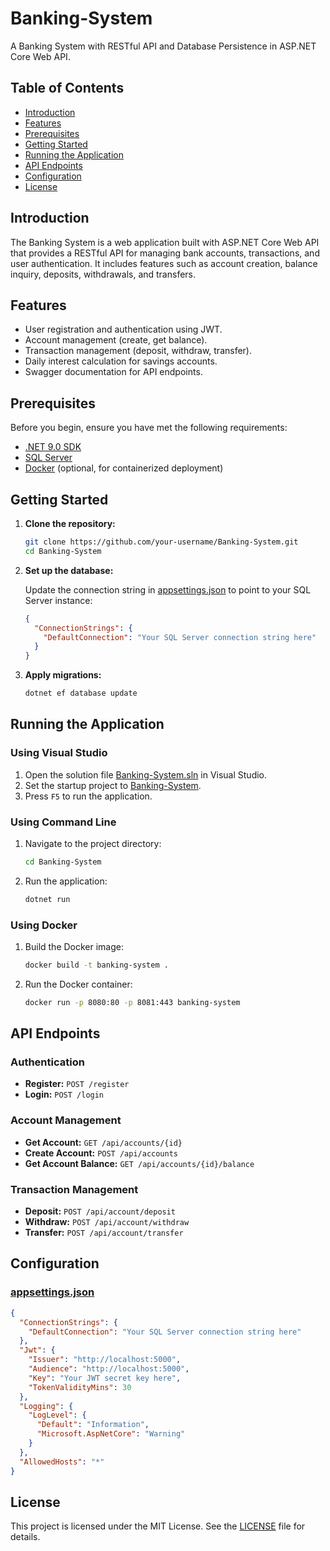 # Banking-System

A Banking System with RESTful API and Database Persistence in ASP.NET Core Web API.

## Table of Contents

- [Introduction](#introduction)
- [Features](#features)
- [Prerequisites](#prerequisites)
- [Getting Started](#getting-started)
- [Running the Application](#running-the-application)
- [API Endpoints](#api-endpoints)
- [Configuration](#configuration)
- [License](#license)

## Introduction

The Banking System is a web application built with ASP.NET Core Web API that provides a RESTful API for managing bank accounts, transactions, and user authentication. It includes features such as account creation, balance inquiry, deposits, withdrawals, and transfers.

## Features

- User registration and authentication using JWT.
- Account management (create, get balance).
- Transaction management (deposit, withdraw, transfer).
- Daily interest calculation for savings accounts.
- Swagger documentation for API endpoints.

## Prerequisites

Before you begin, ensure you have met the following requirements:

- [.NET 9.0 SDK](https://dotnet.microsoft.com/download/dotnet/9.0)
- [SQL Server](https://www.microsoft.com/en-us/sql-server/sql-server-downloads)
- [Docker](https://www.docker.com/get-started) (optional, for containerized deployment)

## Getting Started

1. **Clone the repository:**

    ```sh
    git clone https://github.com/your-username/Banking-System.git
    cd Banking-System
    ```

2. **Set up the database:**

    Update the connection string in [appsettings.json](http://_vscodecontentref_/0) to point to your SQL Server instance:

    ```json
    {
      "ConnectionStrings": {
        "DefaultConnection": "Your SQL Server connection string here"
      }
    }
    ```

3. **Apply migrations:**

    ```sh
    dotnet ef database update
    ```

## Running the Application

### Using Visual Studio

1. Open the solution file [Banking-System.sln](http://_vscodecontentref_/1) in Visual Studio.
2. Set the startup project to [Banking-System](http://_vscodecontentref_/2).
3. Press `F5` to run the application.

### Using Command Line

1. Navigate to the project directory:

    ```sh
    cd Banking-System
    ```

2. Run the application:

    ```sh
    dotnet run
    ```

### Using Docker

1. Build the Docker image:

    ```sh
    docker build -t banking-system .
    ```

2. Run the Docker container:

    ```sh
    docker run -p 8080:80 -p 8081:443 banking-system
    ```

## API Endpoints

### Authentication

- **Register:** `POST /register`
- **Login:** `POST /login`

### Account Management

- **Get Account:** `GET /api/accounts/{id}`
- **Create Account:** `POST /api/accounts`
- **Get Account Balance:** `GET /api/accounts/{id}/balance`

### Transaction Management

- **Deposit:** `POST /api/account/deposit`
- **Withdraw:** `POST /api/account/withdraw`
- **Transfer:** `POST /api/account/transfer`

## Configuration

### [appsettings.json](http://_vscodecontentref_/3)

```json
{
  "ConnectionStrings": {
    "DefaultConnection": "Your SQL Server connection string here"
  },
  "Jwt": {
    "Issuer": "http://localhost:5000",
    "Audience": "http://localhost:5000",
    "Key": "Your JWT secret key here",
    "TokenValidityMins": 30
  },
  "Logging": {
    "LogLevel": {
      "Default": "Information",
      "Microsoft.AspNetCore": "Warning"
    }
  },
  "AllowedHosts": "*"
}
```

## License

This project is licensed under the MIT License. See the [LICENSE](http://_vscodecontentref_/4) file for details.
